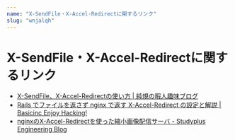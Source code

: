 ```yaml
---
name: "X-SendFile・X-Accel-Redirectに関するリンク"
slug: "wnjalqh"
---
```


# X-SendFile・X-Accel-Redirectに関するリンク

- [X-SendFile、X-Accel-Redirectの使い方 | 純規の暇人趣味ブログ](https://jyn.jp/x-sendfile-accel-redirect/)
- [Rails でファイルを返さず nginx で返す X-Accel-Redirect の設定と解説 | Basicinc Enjoy Hacking!](https://tech.basicinc.jp/articles/188)
- [nginxのX-Accel-Redirectを使った縮小画像配信サーバ - Studyplus Engineering Blog](https://tech.studyplus.co.jp/entry/2018/06/29/102816)